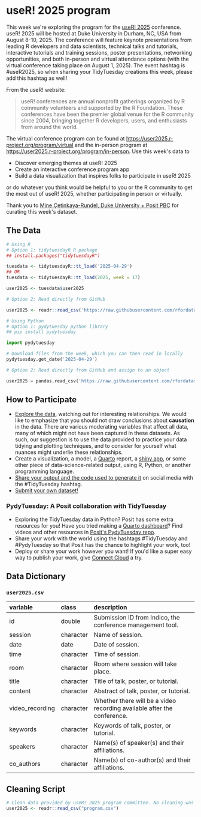 # useR! 2025 program

This week we're exploring the program for the [useR! 2025](https://user2025.r-project.org/) conference.
useR! 2025 will be hosted at Duke University in Durham, NC, USA from August 8-10, 2025.
The conference will feature keynote presentations from leading R developers and data scientists, technical talks and tutorials, interactive tutorials and training sessions, poster presentations, networking opportunities, and both in-person and virtual attendance options (with the virtual conference taking place on August 1, 2025).
The event hashtag is #useR2025, so when sharing your TidyTuesday creations this week, please add this hashtag as well!

From the useR! website:

> useR! conferences are annual nonprofit gatherings organized by R community volunteers and supported by the R Foundation. These conferences have been the premier global venue for the R community since 2004, bringing together R developers, users, and enthusiasts from around the world.

The virtual conference program can be found at <https://user2025.r-project.org/program/virtual> and the in-person program at <https://user2025.r-project.org/program/in-person>.
Use this week's data to

- Discover emerging themes at useR! 2025
- Create an interactive conference program app
- Build a data visualization that inspires folks to participate in useR! 2025

or do whatever you think would be helpful to you or the R community to get the most out of useR! 2025, whether participating in person or virtually.


Thank you to [Mine Çetinkaya-Rundel, Duke University + Posit PBC](https://github.com/mine-cetinkaya-rundel) for curating this week's dataset.

## The Data

```r
# Using R
# Option 1: tidytuesdayR R package 
## install.packages("tidytuesdayR")

tuesdata <- tidytuesdayR::tt_load('2025-04-29')
## OR
tuesdata <- tidytuesdayR::tt_load(2025, week = 17)

user2025 <- tuesdata$user2025

# Option 2: Read directly from GitHub

user2025 <- readr::read_csv('https://raw.githubusercontent.com/rfordatascience/tidytuesday/main/data/2025/2025-04-29/user2025.csv')
```

```python
# Using Python
# Option 1: pydytuesday python library
## pip install pydytuesday

import pydytuesday

# Download files from the week, which you can then read in locally
pydytuesday.get_date('2025-04-29')

# Option 2: Read directly from GitHub and assign to an object

user2025 = pandas.read_csv('https://raw.githubusercontent.com/rfordatascience/tidytuesday/main/data/2025/2025-04-29/user2025.csv')
```


## How to Participate

- [Explore the data](https://r4ds.hadley.nz/), watching out for interesting relationships. We would like to emphasize that you should not draw conclusions about **causation** in the data. There are various moderating variables that affect all data, many of which might not have been captured in these datasets. As such, our suggestion is to use the data provided to practice your data tidying and plotting techniques, and to consider for yourself what nuances might underlie these relationships.
- Create a visualization, a model, a [Quarto](https://quarto.org/) report, a [shiny app](https://shiny.posit.co/), or some other piece of data-science-related output, using R, Python, or another programming language.
- [Share your output and the code used to generate it](../../../sharing.md) on social media with the #TidyTuesday hashtag.
- [Submit your own dataset!](../../../pr_instructions.md)

### PydyTuesday: A Posit collaboration with TidyTuesday

- Exploring the TidyTuesday data in Python? Posit has some extra resources for you! Have you tried making a [Quarto dashboard](https://quarto.org/docs/dashboards/)? Find videos and other resources in [Posit's PydyTuesday repo](https://github.com/posit-dev/python-tidytuesday-challenge).
- Share your work with the world using the hashtags #TidyTuesday and #PydyTuesday so that Posit has the chance to highlight your work, too!
- Deploy or share your work however you want! If you'd like a super easy way to publish your work, give [Connect Cloud](https://connect.posit.cloud/) a try.


## Data Dictionary

### `user2025.csv`

|variable        |class     |description                           |
|:---------------|:---------|:-------------------------------------|
|id              |double    |Submission ID from Indico, the conference management tool. |
|session         |character |Name of session. |
|date            |date      |Date of session. |
|time            |character |Time of session. |
|room            |character |Room where session will take place. |
|title           |character |Title of talk, poster, or tutorial. |
|content         |character |Abstract of talk, poster, or tutorial. |
|video_recording |character |Whether there will be a video recording available after the conference. |
|keywords        |character |Keywords of talk, poster, or tutorial. |
|speakers        |character |Name(s) of speaker(s) and their affiliations. |
|co_authors      |character |Name(s) of co-author(s) and their affiliations. |

## Cleaning Script

```r
# Clean data provided by useR! 2025 program committee. No cleaning was necessary.
user2025 <- readr::read_csv("program.csv")

```
